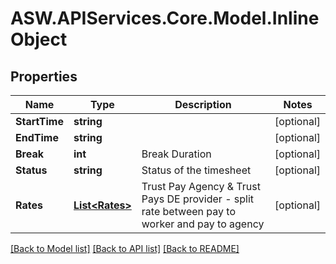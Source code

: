 
# ASW.APIServices.Core.Model.InlineObject

## Properties

Name | Type | Description | Notes
------------ | ------------- | ------------- | -------------
**StartTime** | **string** |  | [optional] 
**EndTime** | **string** |  | [optional] 
**Break** | **int** | Break Duration | [optional] 
**Status** | **string** | Status of the timesheet | [optional] 
**Rates** | [**List&lt;Rates&gt;**](Rates.md) | Trust Pay Agency &amp; Trust Pays DE provider - split rate between pay to worker and pay to agency | [optional] 

[[Back to Model list]](../README.md#documentation-for-models)
[[Back to API list]](../README.md#documentation-for-api-endpoints)
[[Back to README]](../README.md)

